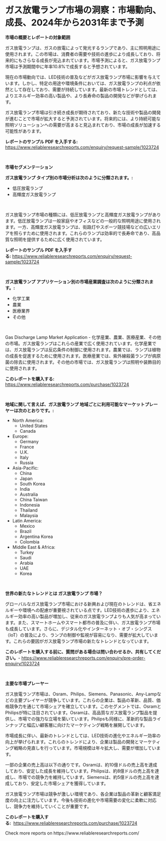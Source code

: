 <p><h1>ガス放電ランプ市場の洞察：市場動向、成長、2024年から2031年まで予測</h1></p><p><strong>市場の概要とレポートの対象範囲</strong></p>
<p><p>ガス放電ランプは、ガスの放電によって発光するランプであり、主に照明用途に使用されます。この市場は、消費者の需要や技術の進歩により成長しており、将来的にもさらなる成長が見込まれています。市場予測によると、ガス放電ランプ市場は予測期間中に年率10.8%で成長すると予想されています。</p><p>現在の市場動向では、LED技術の普及などがガス放電ランプ市場に影響を与えています。しかし、特定の用途や環境条件においては、ガス放電ランプの利点が依然として存在しており、需要が持続しています。最新の市場トレンドとしては、よりエネルギー効率の高い製品や、より長寿命の製品の開発などが挙げられます。</p><p>ガス放電ランプ市場は引き続き成長が期待されており、新たな技術や製品の開発が進むことで市場が拡大すると予測されています。将来的には、より持続可能な照明ソリューションへの需要が高まると見込まれており、市場の成長が加速する可能性があります。</p></p>
<p><strong>レポートのサンプル PDF を入手する:</strong> <a href="https://www.reliableresearchreports.com/enquiry/request-sample/1023724">https://www.reliableresearchreports.com/enquiry/request-sample/1023724</a></p>
<p>&nbsp;</p>
<p><strong>市場セグメンテーション</strong></p>
<p><strong>ガス放電ランプ タイプ別の市場分析は次のように分類されます。:</strong></p>
<p><ul><li>低圧放電ランプ</li><li>高輝度ガス放電ランプ</li></ul></p>
<p>&nbsp;</p>
<p><p>ガス放電ランプ市場の種類には、低圧放電ランプと高輝度ガス放電ランプがあります。低圧放電ランプは一般家庭やオフィスなどの一般的な照明用途に使用されます。一方、高輝度ガス放電ランプは、街路灯やスポーツ競技場などの広いエリアを照らすために使用されます。これらのランプは効率的で長寿命であり、高品質な照明を提供するために広く使用されています。</p></p>
<p><strong>レポートのサンプル PDF を入手する:</strong>&nbsp;<a href="https://www.reliableresearchreports.com/enquiry/request-sample/1023724">https://www.reliableresearchreports.com/enquiry/request-sample/1023724</a></p>
<p>&nbsp;</p>
<p><strong> ガス放電ランプ アプリケーション別の市場産業調査は次のように分類されます。:</strong></p>
<p><ul><li>化学工業</li><li>農業</li><li>医療業界</li><li>その他</li></ul></p>
<p>&nbsp;</p>
<p><p>Gas Discharge Lamp Market Application - 化学産業、農業、医療産業、その他の市場。ガス放電ランプはこれらの産業で広く使用されています。化学産業では、ガス放電ランプは反応条件の制御に使用されます。農業では、ランプは植物の成長を促進するために使用されます。医療産業では、紫外線殺菌ランプが病原菌の除去に使用されます。その他の市場では、ガス放電ランプは照明や装飾目的に使用されます。</p></p>
<p><strong>このレポートを購入する:</strong>&nbsp; <a href="https://www.reliableresearchreports.com/purchase/1023724">https://www.reliableresearchreports.com/purchase/1023724</a></p>
<p>&nbsp;</p>
<p><strong>地域に関して言えば、ガス放電ランプ 地域ごとに利用可能なマーケットプレーヤーは次のとおりです。:</strong></p>
<p><ul>
    <li>
        North America:
        <ul>
            <li>United States</li>
            <li>Canada</li>
        </ul>
    </li>
    <li>
        Europe:
        <ul>
            <li>Germany</li>
            <li>France</li>
            <li>U.K.</li>
            <li>Italy</li>
            <li>Russia</li>
        </ul>
    </li>
    <li>
        Asia-Pacific:
        <ul>
            <li>China</li>
            <li>Japan</li>
            <li>South Korea</li>
            <li>India</li>
            <li>Australia</li>
            <li>China Taiwan</li>
            <li>Indonesia</li>
            <li>Thailand</li>
            <li>Malaysia</li>
        </ul>
    </li>
    <li>
        Latin America:
        <ul>
            <li>Mexico</li>
            <li>Brazil</li>
            <li>Argentina Korea</li>
            <li>Colombia</li>
        </ul>
    </li>
    <li>
        Middle East & Africa:
        <ul>
            <li>Turkey</li>
            <li>Saudi</li>
            <li>Arabia</li>
            <li>UAE</li>
            <li>Korea</li>
        </ul>
    </li>
    </ul></p>
<p>&nbsp;</p>
<p><strong>世界の新たなトレンドとは ガス放電ランプ 市場？</strong></p>
<p><p>グローバルなガス放電ランプ市場における新興および現在のトレンドは、省エネルギーや環境への配慮が重要視されている点です。LED技術の進歩により、エネルギー効率の高い製品が増加し、従来のガス放電ランプよりも人気が高まっています。また、スマートホームやスマート都市の普及に伴い、ガス放電ランプ市場も成長しています。さらに、デジタル化やインターネット・オブ・シングス（IoT）の普及により、ランプの制御や監視が容易になり、需要が拡大しています。これらの要因がガス放電ランプ市場の新たなトレンドとなっています。</p></p>
<p><strong>このレポートを購入する前に、質問がある場合は問い合わせるか、共有してください。</strong>- <a href="https://www.reliableresearchreports.com/enquiry/pre-order-enquiry/1023724">https://www.reliableresearchreports.com/enquiry/pre-order-enquiry/1023724</a></p>
<p>&nbsp;</p>
<p><strong>主要な市場プレーヤー</strong></p>
<p><p>ガス放電ランプ市場は、Osram、Philips、Siemens、Panasonic、Any-Lampなどの主要プレイヤーが競争しています。これらの企業は、製品の革新、品質、価格競争力を通じて市場シェアを確立しています。このセグメントでは、OsramとPhilipsが特に注目されています。Osramは、高品質なガス放電ランプ製品を提供し、市場での強力な立場を築いています。Philipsも同様に、革新的な製品ラインナップと幅広い顧客層に向けたマーケティング戦略を展開しています。</p><p>市場成長に伴い、最新のトレンドとしては、LED技術の進化やエネルギー効率の向上が挙げられます。これらのトレンドにより、企業は製品の開発とマーケティング戦略の見直しを行っています。市場規模は年々拡大し、需要が増加しています。</p><p>一部の企業の売上高は以下の通りです。Osramは、約10億ドルの売上高を達成しており、安定した成長を維持しています。Philipsは、約8億ドルの売上高を達成し、市場での競争力を維持しています。Siemensは、約5億ドルの売上高を達成しており、安定した市場シェアを獲得しています。</p><p>ガス放電ランプ市場は競争が激しい環境であり、各企業は製品の革新と顧客満足度の向上に注力しています。今後も技術の進化や市場需要の変化に柔軟に対応し、競争力を維持していくことが重要です。</p></p>
<p><strong>このレポートを購入する:</strong>&nbsp;&nbsp;<a href="https://www.reliableresearchreports.com/purchase/1023724">https://www.reliableresearchreports.com/purchase/1023724</a></p>
<p>Check more reports on https://www.reliableresearchreports.com/</p>
